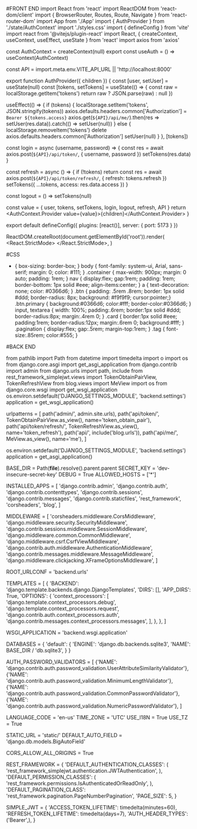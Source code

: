 #FRONT END
import React from 'react'
import ReactDOM from 'react-dom/client'
import { BrowserRouter, Routes, Route, Navigate } from 'react-router-dom'
import App from './App'
import { AuthProvider } from './state/AuthContext'
import './styles.css'
import { defineConfig } from 'vite'
import react from '@vitejs/plugin-react'
import React, { createContext, useContext, useEffect, useState } from 'react'
import axios from 'axios'

const AuthContext = createContext(null)
export const useAuth = () => useContext(AuthContext)

const API = import.meta.env.VITE_API_URL || 'http://localhost:8000'

export function AuthProvider({ children }) {
  const [user, setUser] = useState(null)
  const [tokens, setTokens] = useState(() => {
    const raw = localStorage.getItem('tokens')
    return raw ? JSON.parse(raw) : null
  })

  useEffect(() => {
    if (tokens) {
      localStorage.setItem('tokens', JSON.stringify(tokens))
      axios.defaults.headers.common['Authorization'] = `Bearer ${tokens.access}`
      axios.get(`${API}/api/me/`).then(res => setUser(res.data)).catch(() => setUser(null))
    } else {
      localStorage.removeItem('tokens')
      delete axios.defaults.headers.common['Authorization']
      setUser(null)
    }
  }, [tokens])

  const login = async (username, password) => {
    const res = await axios.post(`${API}/api/token/`, { username, password })
    setTokens(res.data)
  }

  const refresh = async () => {
    if (!tokens) return
    const res = await axios.post(`${API}/api/token/refresh/`, { refresh: tokens.refresh })
    setTokens({ ...tokens, access: res.data.access })
  }

  const logout = () => setTokens(null)

  const value = { user, tokens, setTokens, login, logout, refresh, API }
  return <AuthContext.Provider value={value}>{children}</AuthContext.Provider>
}

export default defineConfig({
  plugins: [react()],
  server: { port: 5173 }
})

ReactDOM.createRoot(document.getElementById('root')).render(
  <React.StrictMode>
    <AuthProvider>
      <BrowserRouter>
        <App />
      </BrowserRouter>
    </AuthProvider>
  </React.StrictMode>,
)

#CSS
* { box-sizing: border-box; }
body { font-family: system-ui, Arial, sans-serif; margin: 0; color: #111; }
.container { max-width: 900px; margin: 0 auto; padding: 1rem; }
nav { display:flex; gap:1rem; padding: 1rem; border-bottom: 1px solid #eee; align-items:center; }
a { text-decoration: none; color: #0366d6; }
.btn { padding: .5rem .8rem; border: 1px solid #ddd; border-radius: 8px; background: #f9f9f9; cursor:pointer;}
.btn.primary { background:#0366d6; color:#fff; border-color:#0366d6; }
input, textarea { width: 100%; padding:.6rem; border:1px solid #ddd; border-radius:8px; margin:.4rem 0; }
.card { border:1px solid #eee; padding:1rem; border-radius:12px; margin:.6rem 0; background:#fff; }
.pagination { display:flex; gap:.5rem; margin-top:1rem; }
.tag { font-size:.85rem; color:#555; }


#BACK END

from pathlib import Path
from datetime import timedelta
import o
import os
from django.core.asgi import get_asgi_application
from django.contrib import admin
from django.urls import path, include
from rest_framework_simplejwt.views import TokenObtainPairView, TokenRefreshView
from blog.views import MeView
import os
from django.core.wsgi import get_wsgi_application
os.environ.setdefault('DJANGO_SETTINGS_MODULE', 'backend.settings')
application = get_wsgi_application()

urlpatterns = [
    path('admin/', admin.site.urls),
    path('api/token/', TokenObtainPairView.as_view(), name='token_obtain_pair'),
    path('api/token/refresh/', TokenRefreshView.as_view(), name='token_refresh'),
    path('api/', include('blog.urls')),
    path('api/me/', MeView.as_view(), name='me'),
]

os.environ.setdefault('DJANGO_SETTINGS_MODULE', 'backend.settings')
application = get_asgi_application()


BASE_DIR = Path(__file__).resolve().parent.parent
SECRET_KEY = 'dev-insecure-secret-key'
DEBUG = True
ALLOWED_HOSTS = ['*']

INSTALLED_APPS = [
    'django.contrib.admin',
    'django.contrib.auth',
    'django.contrib.contenttypes',
    'django.contrib.sessions',
    'django.contrib.messages',
    'django.contrib.staticfiles',
    'rest_framework',
    'corsheaders',
    'blog',
]

MIDDLEWARE = [
    'corsheaders.middleware.CorsMiddleware',
    'django.middleware.security.SecurityMiddleware',
    'django.contrib.sessions.middleware.SessionMiddleware',
    'django.middleware.common.CommonMiddleware',
    'django.middleware.csrf.CsrfViewMiddleware',
    'django.contrib.auth.middleware.AuthenticationMiddleware',
    'django.contrib.messages.middleware.MessageMiddleware',
    'django.middleware.clickjacking.XFrameOptionsMiddleware',
]

ROOT_URLCONF = 'backend.urls'

TEMPLATES = [
    {
        'BACKEND': 'django.template.backends.django.DjangoTemplates',
        'DIRS': [],
        'APP_DIRS': True,
        'OPTIONS': {
            'context_processors': [
                'django.template.context_processors.debug',
                'django.template.context_processors.request',
                'django.contrib.auth.context_processors.auth',
                'django.contrib.messages.context_processors.messages',
            ],
        },
    },
]

WSGI_APPLICATION = 'backend.wsgi.application'

DATABASES = {
    'default': {
        'ENGINE': 'django.db.backends.sqlite3',
        'NAME': BASE_DIR / 'db.sqlite3',
    }
}

AUTH_PASSWORD_VALIDATORS = [
    {'NAME': 'django.contrib.auth.password_validation.UserAttributeSimilarityValidator'},
    {'NAME': 'django.contrib.auth.password_validation.MinimumLengthValidator'},
    {'NAME': 'django.contrib.auth.password_validation.CommonPasswordValidator'},
    {'NAME': 'django.contrib.auth.password_validation.NumericPasswordValidator'},
]

LANGUAGE_CODE = 'en-us'
TIME_ZONE = 'UTC'
USE_I18N = True
USE_TZ = True

STATIC_URL = 'static/'
DEFAULT_AUTO_FIELD = 'django.db.models.BigAutoField'

CORS_ALLOW_ALL_ORIGINS = True

REST_FRAMEWORK = {
    'DEFAULT_AUTHENTICATION_CLASSES': (
        'rest_framework_simplejwt.authentication.JWTAuthentication',
    ),
    'DEFAULT_PERMISSION_CLASSES': (
        'rest_framework.permissions.IsAuthenticatedOrReadOnly',
    ),
    'DEFAULT_PAGINATION_CLASS': 'rest_framework.pagination.PageNumberPagination',
    'PAGE_SIZE': 5,
}

SIMPLE_JWT = {
    'ACCESS_TOKEN_LIFETIME': timedelta(minutes=60),
    'REFRESH_TOKEN_LIFETIME': timedelta(days=7),
    'AUTH_HEADER_TYPES': ('Bearer',),
}
